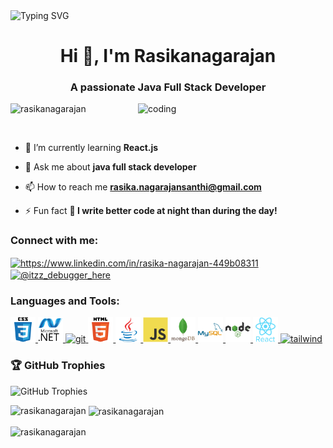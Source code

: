 <img src="https://readme-typing-svg.demolab.com?font=Fira+Code&weight=500&size=24&pause=1000&color=F70000&center=true&vCenter=true&width=435&lines=Hi+%F0%9F%91%8B%2C+I'm+Rasikanagarajan!;Java+Full+Stack+Developer;Learning+React+%F0%9F%92%BB;Code+%2B+Coffee+%3D+Life" alt="Typing SVG" />
<h1 align="center">Hi 👋, I'm Rasikanagarajan</h1>
<h3 align="center">A passionate Java Full Stack Developer</h3>

<img align="right" alt="coding" width="300" src="https://media.giphy.com/media/qgQUggAC3Pfv687qPC/giphy.gif" />



<p align="left"> <img src="https://komarev.com/ghpvc/?username=rasikanagarajan&label=Profile%20views&color=0e75b6&style=flat" alt="rasikanagarajan" /> </p>

<p align="left"> <a href="https://twitter.com/" target="blank"><img src="https://img.shields.io/twitter/follow/?logo=twitter&style=for-the-badge" alt="" /></a> </p>

- 🌱 I’m currently learning **React.js**

- 💬 Ask me about **java full stack developer**

- 📫 How to reach me **rasika.nagarajansanthi@gmail.com**

- ⚡ Fun fact **🌙 I write better code at night than during the day!**

<h3 align="left">Connect with me:</h3>
<p align="left">
<a href="https://linkedin.com/in/https://www.linkedin.com/in/rasika-nagarajan-449b08311" target="blank"><img align="center" src="https://raw.githubusercontent.com/rahuldkjain/github-profile-readme-generator/master/src/images/icons/Social/linked-in-alt.svg" alt="https://www.linkedin.com/in/rasika-nagarajan-449b08311" height="30" width="40" /></a>
<a href="https://instagram.com/@itzz_debugger_here" target="blank"><img align="center" src="https://raw.githubusercontent.com/rahuldkjain/github-profile-readme-generator/master/src/images/icons/Social/instagram.svg" alt="@itzz_debugger_here" height="30" width="40" /></a>
</p>

<h3 align="left">Languages and Tools:</h3>
<p align="left"> <a href="https://www.w3schools.com/css/" target="_blank" rel="noreferrer"> <img src="https://raw.githubusercontent.com/devicons/devicon/master/icons/css3/css3-original-wordmark.svg" alt="css3" width="40" height="40"/> </a> <a href="https://dotnet.microsoft.com/" target="_blank" rel="noreferrer"> <img src="https://raw.githubusercontent.com/devicons/devicon/master/icons/dot-net/dot-net-original-wordmark.svg" alt="dotnet" width="40" height="40"/> </a> <a href="https://git-scm.com/" target="_blank" rel="noreferrer"> <img src="https://www.vectorlogo.zone/logos/git-scm/git-scm-icon.svg" alt="git" width="40" height="40"/> </a> <a href="https://www.w3.org/html/" target="_blank" rel="noreferrer"> <img src="https://raw.githubusercontent.com/devicons/devicon/master/icons/html5/html5-original-wordmark.svg" alt="html5" width="40" height="40"/> </a> <a href="https://www.java.com" target="_blank" rel="noreferrer"> <img src="https://raw.githubusercontent.com/devicons/devicon/master/icons/java/java-original.svg" alt="java" width="40" height="40"/> </a> <a href="https://developer.mozilla.org/en-US/docs/Web/JavaScript" target="_blank" rel="noreferrer"> <img src="https://raw.githubusercontent.com/devicons/devicon/master/icons/javascript/javascript-original.svg" alt="javascript" width="40" height="40"/> </a> <a href="https://www.mongodb.com/" target="_blank" rel="noreferrer"> <img src="https://raw.githubusercontent.com/devicons/devicon/master/icons/mongodb/mongodb-original-wordmark.svg" alt="mongodb" width="40" height="40"/> </a> <a href="https://www.mysql.com/" target="_blank" rel="noreferrer"> <img src="https://raw.githubusercontent.com/devicons/devicon/master/icons/mysql/mysql-original-wordmark.svg" alt="mysql" width="40" height="40"/> </a> <a href="https://nodejs.org" target="_blank" rel="noreferrer"> <img src="https://raw.githubusercontent.com/devicons/devicon/master/icons/nodejs/nodejs-original-wordmark.svg" alt="nodejs" width="40" height="40"/> </a> <a href="https://reactjs.org/" target="_blank" rel="noreferrer"> <img src="https://raw.githubusercontent.com/devicons/devicon/master/icons/react/react-original-wordmark.svg" alt="react" width="40" height="40"/> </a> <a href="https://tailwindcss.com/" target="_blank" rel="noreferrer"> <img src="https://www.vectorlogo.zone/logos/tailwindcss/tailwindcss-icon.svg" alt="tailwind" width="40" height="40"/> </a> </p>

<h3 align="left">🏆 GitHub Trophies</h3>

<p align="left">
  <img src="https://github-profile-trophy.vercel.app/?username=Rasikanagarajan&theme=algolia&no-frame=true&no-bg=true&margin-w=10" alt="GitHub Trophies" />
</p>


<p><img align="left" src="https://github-readme-stats.vercel.app/api/top-langs?username=rasikanagarajan&show_icons=true&locale=en&layout=compact" alt="rasikanagarajan" /></p>

<p>&nbsp;<img align="center" src="https://github-readme-stats.vercel.app/api?username=rasikanagarajan&show_icons=true&locale=en" alt="rasikanagarajan" /></p>

<p><img align="center" src="https://github-readme-streak-stats.herokuapp.com/?user=rasikanagarajan&" alt="rasikanagarajan" /></p>
